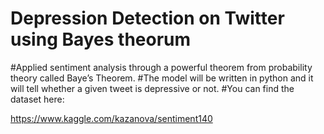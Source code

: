 # Depression Detection on Twitter using Bayes theorum
#Applied sentiment analysis through a powerful theorem from probability theory called Baye’s Theorem. 
#The model will be written in python and it will tell whether a given tweet is depressive or not.
#You can find the dataset here:

https://www.kaggle.com/kazanova/sentiment140
